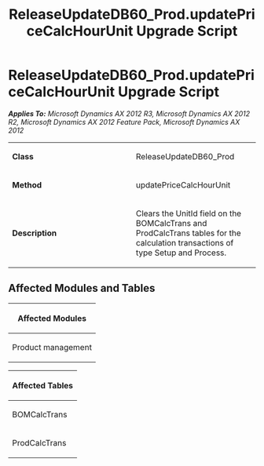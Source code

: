 ﻿---
title: ReleaseUpdateDB60_Prod.updatePriceCalcHourUnit Upgrade Script
TOCTitle: ReleaseUpdateDB60_Prod.updatePriceCalcHourUnit Upgrade Script
ms:assetid: be1ec50a-6b01-a60d-cd4a-0c2b727dc524
ms:mtpsurl: https://msdn.microsoft.com/en-us/library/JJ686699(v=AX.60)
ms:contentKeyID: 49710897
ms.date: 05/18/2015
mtps_version: v=AX.60
---

# ReleaseUpdateDB60\_Prod.updatePriceCalcHourUnit Upgrade Script 


_**Applies To:** Microsoft Dynamics AX 2012 R3, Microsoft Dynamics AX 2012 R2, Microsoft Dynamics AX 2012 Feature Pack, Microsoft Dynamics AX 2012_

<table>
<colgroup>
<col style="width: 50%" />
<col style="width: 50%" />
</colgroup>
<tbody>
<tr class="odd">
<td><p><strong>Class</strong></p></td>
<td><p>ReleaseUpdateDB60_Prod</p></td>
</tr>
<tr class="even">
<td><p><strong>Method</strong></p></td>
<td><p>updatePriceCalcHourUnit</p></td>
</tr>
<tr class="odd">
<td><p><strong>Description</strong></p></td>
<td><p>Clears the UnitId field on the BOMCalcTrans and ProdCalcTrans tables for the calculation transactions of type Setup and Process.</p></td>
</tr>
</tbody>
</table>


## Affected Modules and Tables

<table>
<colgroup>
<col style="width: 100%" />
</colgroup>
<thead>
<tr class="header">
<th><p>Affected Modules</p></th>
</tr>
</thead>
<tbody>
<tr class="odd">
<td><p>Product management</p></td>
</tr>
</tbody>
</table>


<table>
<colgroup>
<col style="width: 100%" />
</colgroup>
<thead>
<tr class="header">
<th><p>Affected Tables</p></th>
</tr>
</thead>
<tbody>
<tr class="odd">
<td><p>BOMCalcTrans</p></td>
</tr>
<tr class="even">
<td><p>ProdCalcTrans</p></td>
</tr>
</tbody>
</table>

  


